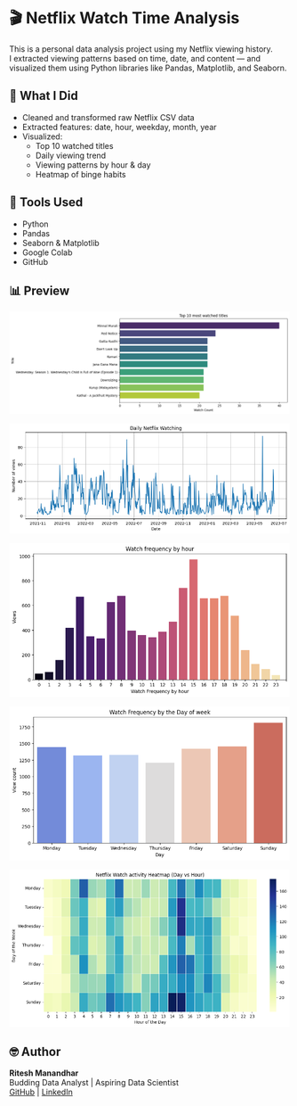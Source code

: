 # 🎬 Netflix Watch Time Analysis

This is a personal data analysis project using my Netflix viewing history.  
I extracted viewing patterns based on time, date, and content — and visualized them using Python libraries like Pandas, Matplotlib, and Seaborn.

## 🧠 What I Did
- Cleaned and transformed raw Netflix CSV data
- Extracted features: date, hour, weekday, month, year
- Visualized:
  - Top 10 watched titles
  - Daily viewing trend
  - Viewing patterns by hour & day
  - Heatmap of binge habits

## 🔧 Tools Used
- Python
- Pandas
- Seaborn & Matplotlib
- Google Colab
- GitHub

## 📊 Preview

![Top 10 Titles](assets/top_titles.png)

![Daily Watch Trend](assets/daily_trend.png)

![Hourly Watch Frequency](assets/hourly_watch.png)

![Weekday Watch Frequency](assets/weekday_watch.png)

![Watch Time Heatmap](assets/heatmap_watch.png)



## 🤓 Author
**Ritesh Manandhar**  
Budding Data Analyst | Aspiring Data Scientist  
[GitHub](https://github.com/mr.Badbytebat) | [LinkedIn]((https://www.linkedin.com/in/ritesh-bytegenosis/))
